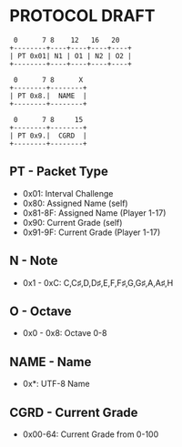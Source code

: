 # PROTOCOL DRAFT

```
 0      7 8    12   16   20   
+--------+----+----+----+----+
| PT 0x01| N1 | O1 | N2 | O2 |
+--------+----+----+----+----+

 0      7 8      X
+--------+--------+
| PT 0x8.|  NAME  |
+--------+--------+

 0      7 8     15
+--------+--------+
| PT 0x9.|  CGRD  |
+--------+--------+
```

## PT - Packet Type
* 0x01: Interval Challenge
* 0x80: Assigned Name (self)
* 0x81-8F: Assigned Name (Player 1-17)
* 0x90: Current Grade (self)
* 0x91-9F: Current Grade (Player 1-17)

## N - Note
* 0x1 - 0xC: C,C♯,D,D♯,E,F,F♯,G,G♯,A,A♯,H

## O - Octave
* 0x0 - 0x8: Octave 0-8

## NAME - Name
* 0x\*: UTF-8 Name

## CGRD - Current Grade
* 0x00-64: Current Grade from 0-100
